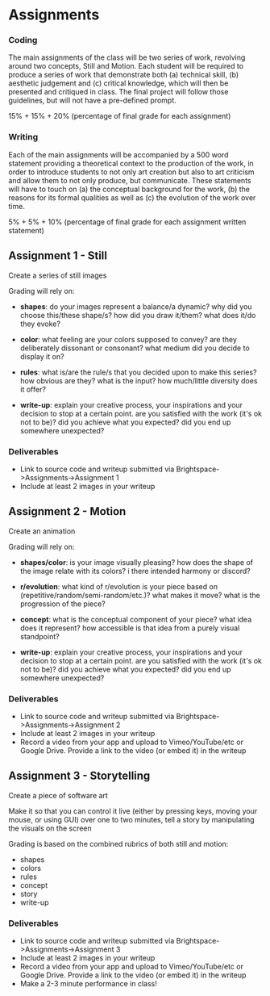 # Assignments

### Coding
The main assignments of the class will be two series of work, revolving around two concepts, Still and Motion. Each student will be required to produce a series of work that demonstrate both (a) technical skill, (b) aesthetic judgement and (c) critical knowledge, which will then be presented and critiqued in class. The final project will follow those guidelines, but will not have a pre-defined prompt.

15% + 15% + 20% (percentage of final grade for each assignment)

### Writing
Each of the main assignments will be accompanied by a 500 word statement providing a theoretical context to the production of the work, in order to introduce students to not only art creation but also to art criticism and allow them to not only produce, but communicate. These statements will have to touch on (a) the conceptual background for the work, (b) the reasons for its formal qualities as well as (c) the evolution of the work over time.

5% + 5% + 10% (percentage of final grade for each assignment written statement)

## Assignment 1 - Still

Create a series of still images

Grading will rely on:

* **shapes**: do your images represent a balance/a dynamic? why did you choose this/these shape/s? how did you draw it/them? what does it/do they evoke?

* **color**: what feeling are your colors supposed to convey? are they deliberately dissonant or consonant? what medium did you decide to display it on?

* **rules**: what is/are the rule/s that you decided upon to make this series? how obvious are they? what is the input? how much/little diversity does it offer?

* **write-up**: explain your creative process, your inspirations and your decision to stop at a certain point. are you satisfied with the work (it's ok not to be)? did you achieve what you expected? did you end up somewhere unexpected?

### Deliverables
* Link to source code and writeup submitted via Brightspace->Assignments->Assignment 1
* Include at least 2 images in your writeup


## Assignment 2 - Motion

Create an animation

Grading will rely on:

* **shapes/color**: is your image visually pleasing? how does the shape of the image relate with its colors? i there intended harmony or discord?

* **r/evolution**: what kind of r/evolution is your piece based on (repetitive/random/semi-random/etc.)? what makes it move? what is the progression of the piece?

* **concept**: what is the conceptual component of your piece? what idea does it represent? how accessible is that idea from a purely visual standpoint?

* **write-up**: explain your creative process, your inspirations and your decision to stop at a certain point. are you satisfied with the work (it's ok not to be)? did you achieve what you expected? did you end up somewhere unexpected?

### Deliverables
* Link to source code and writeup submitted via Brightspace->Assignments->Assignment 2
* Include at least 2 images in your writeup
* Record a video from your app and upload to Vimeo/YouTube/etc or Google Drive. Provide a link to the video (or embed it) in the writeup


## Assignment 3 - Storytelling

Create a piece of software art

Make it so that you can control it live (either by pressing keys, moving your mouse, or using GUI)
over one to two minutes, tell a story by manipulating the visuals on the screen

Grading is based on the combined rubrics of both still and motion:

* shapes
* colors
* rules
* concept
* story
* write-up

### Deliverables
* Link to source code and writeup submitted via Brightspace->Assignments->Assignment 3
* Include at least 2 images in your writeup
* Record a video from your app and upload to Vimeo/YouTube/etc or Google Drive. Provide a link to the video (or embed it) in the writeup
* Make a 2-3 minute performance in class!
